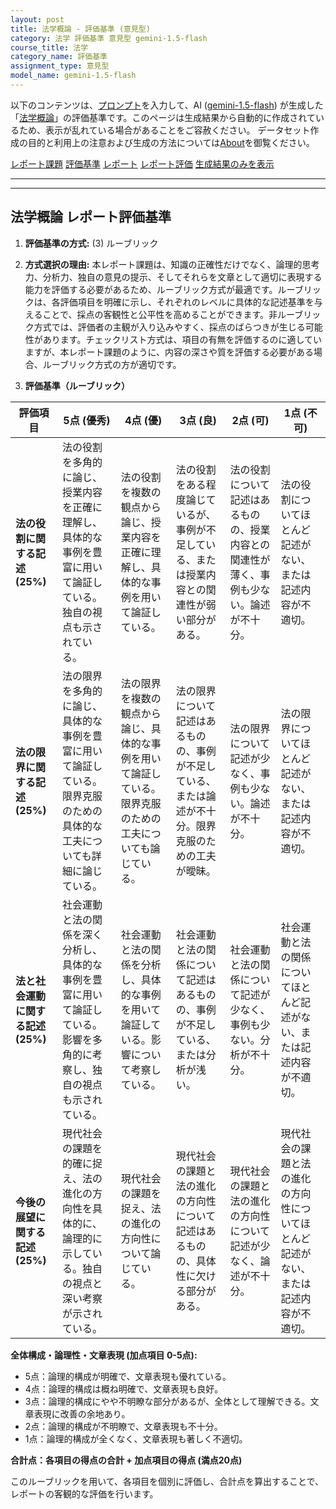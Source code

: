 ```yaml
---
layout: post
title: 法学概論 - 評価基準 (意見型)
category: 法学 評価基準 意見型 gemini-1.5-flash
course_title: 法学
category_name: 評価基準
assignment_type: 意見型
model_name: gemini-1.5-flash
---
```


以下のコンテンツは、[プロンプト](http://127.0.0.1:8000/generated/法学/gemini-1.5-flash/prompt_評価基準-意見型.md)を入力して、AI ([gemini-1.5-flash](contents/gemini-1.5-flash)) が生成した「[法学概論](/contents/法学/)」の評価基準です。このページは生成結果から自動的に作成されているため、表示が乱れている場合があることをご容赦ください。
データセット作成の目的と利用上の注意および生成の方法については[About](/About)を御覧ください。

[レポート課題](../レポート課題-意見型)
[評価基準](../評価基準-意見型)
[レポート](../レポート-意見型)
[レポート評価](../レポート評価-意見型)
[生成結果のみを表示](http://127.0.0.1:8000/generated/法学/gemini-1.5-flash/評価基準-意見型.md)
  

***
***
  
## 法学概論 レポート評価基準

1. **評価基準の方式:** (3) ルーブリック

2. **方式選択の理由:**  本レポート課題は、知識の正確性だけでなく、論理的思考力、分析力、独自の意見の提示、そしてそれらを文章として適切に表現する能力を評価する必要があるため、ルーブリック方式が最適です。ルーブリックは、各評価項目を明確に示し、それぞれのレベルに具体的な記述基準を与えることで、採点の客観性と公平性を高めることができます。非ルーブリック方式では、評価者の主観が入り込みやすく、採点のばらつきが生じる可能性があります。チェックリスト方式は、項目の有無を評価するのに適していますが、本レポート課題のように、内容の深さや質を評価する必要がある場合、ルーブリック方式の方が適切です。


3. **評価基準（ルーブリック）**

| 評価項目 | 5点 (優秀) | 4点 (優) | 3点 (良) | 2点 (可) | 1点 (不可) |
|---|---|---|---|---|---|
| **法の役割に関する記述 (25%)** | 法の役割を多角的に論じ、授業内容を正確に理解し、具体的な事例を豊富に用いて論証している。独自の視点も示されている。 | 法の役割を複数の観点から論じ、授業内容を正確に理解し、具体的な事例を用いて論証している。 | 法の役割をある程度論じているが、事例が不足している、または授業内容との関連性が弱い部分がある。 | 法の役割について記述はあるものの、授業内容との関連性が薄く、事例も少ない。論述が不十分。 | 法の役割についてほとんど記述がない、または記述内容が不適切。 |
| **法の限界に関する記述 (25%)** | 法の限界を多角的に論じ、具体的な事例を豊富に用いて論証している。限界克服のための具体的な工夫についても詳細に論じている。 | 法の限界を複数の観点から論じ、具体的な事例を用いて論証している。限界克服のための工夫についても論じている。 | 法の限界について記述はあるものの、事例が不足している、または論述が不十分。限界克服のための工夫が曖昧。 | 法の限界について記述が少なく、事例も少ない。論述が不十分。 | 法の限界についてほとんど記述がない、または記述内容が不適切。 |
| **法と社会運動に関する記述 (25%)** | 社会運動と法の関係を深く分析し、具体的な事例を豊富に用いて論証している。影響を多角的に考察し、独自の視点も示されている。 | 社会運動と法の関係を分析し、具体的な事例を用いて論証している。影響について考察している。 | 社会運動と法の関係について記述はあるものの、事例が不足している、または分析が浅い。 | 社会運動と法の関係について記述が少なく、事例も少ない。分析が不十分。 | 社会運動と法の関係についてほとんど記述がない、または記述内容が不適切。 |
| **今後の展望に関する記述 (25%)** | 現代社会の課題を的確に捉え、法の進化の方向性を具体的に、論理的に示している。独自の視点と深い考察が示されている。 | 現代社会の課題を捉え、法の進化の方向性について論じている。 | 現代社会の課題と法の進化の方向性について記述はあるものの、具体性に欠ける部分がある。 | 現代社会の課題と法の進化の方向性について記述が少なく、論述が不十分。 | 現代社会の課題と法の進化の方向性についてほとんど記述がない、または記述内容が不適切。 |


**全体構成・論理性・文章表現 (加点項目 0-5点):**

* 5点：論理的構成が明確で、文章表現も優れている。
* 4点：論理的構成は概ね明確で、文章表現も良好。
* 3点：論理的構成にやや不明瞭な部分があるが、全体として理解できる。文章表現に改善の余地あり。
* 2点：論理的構成が不明瞭で、文章表現も不十分。
* 1点：論理的構成が全くなく、文章表現も著しく不適切。


**合計点：各項目の得点の合計 + 加点項目の得点 (満点20点)**


このルーブリックを用いて、各項目を個別に評価し、合計点を算出することで、レポートの客観的な評価を行います。
